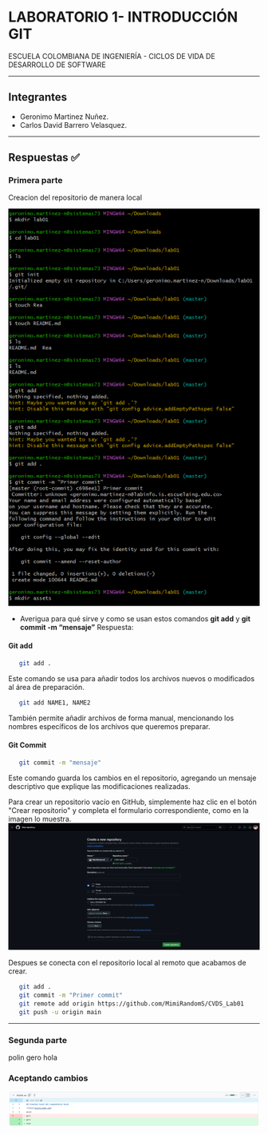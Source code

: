 # LABORATORIO 1- INTRODUCCIÓN GIT
ESCUELA COLOMBIANA DE INGENIERÍA - CICLOS DE VIDA DE DESARROLLO DE SOFTWARE

---

## Integrantes
- Geronimo Martinez Nuñez.
- Carlos David Barrero Velasquez.

---

## Respuestas ✅
### Primera parte
Creacion del repositorio de manera local 

![Text](assets/img1.png)

-	Averigua para qué sirve y como se usan estos comandos **git add** y **git commit -m “mensaje”**
Respuesta:
#### Git add
```bash
   git add .
```
Este comando se usa para añadir todos los archivos nuevos o modificados al área de preparación.

```bash
   git add NAME1, NAME2
```
También permite añadir archivos de forma manual, mencionando los nombres específicos de los archivos que queremos preparar.

#### Git Commit
```bash
   git commit -m "mensaje"
```
Este comando guarda los cambios en el repositorio, agregando un mensaje descriptivo que explique las modificaciones realizadas.

Para crear un repositorio vacío en GitHub, simplemente haz clic en el botón "Crear repositorio" y completa el formulario correspondiente, como en la imagen lo muestra.
![Text](assets/Img3.png)

Despues se conecta con el repositorio local al remoto que acabamos de crear.
```bash
   git add .
   git commit -m "Primer commit"
   git remote add origin https://github.com/MimiRandomS/CVDS_Lab01
   git push -u origin main
```



---

### Segunda parte

polin
gero
hola

### Aceptando cambios
![Text](assets/img2.png)
